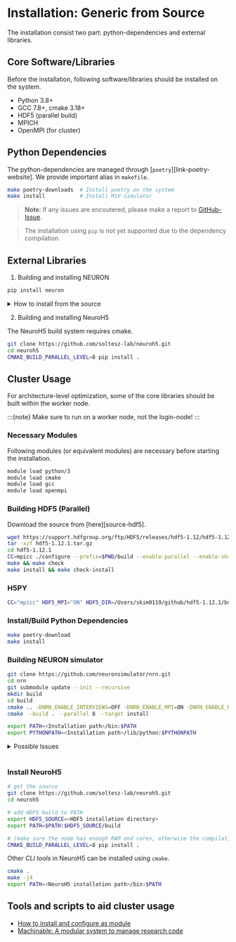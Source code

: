 # Installation: Generic from Source

The installation consist two part: python-dependencies and external libraries.

## Core Software/Libraries

Before the installation, following software/libraries should be installed on the system.

- Python 3.8+
- GCC 7.8+, cmake 3.18+
- HDF5 (parallel build)
- MPICH
- OpenMPI (for cluster)

## Python Dependencies

The python-dependencies are managed through [`poetry`][link-poetry-website]. We provide important alias in `makefile`.

```sh
make poetry-downloads  # Install poetry on the system
make install           # Install MiV-Simulator
```

> **Note**: If any issues are encoutered, please make a report to [GitHub-Issue](https://github.com/GazzolaLab/MiV-Simulator/issues).

> The installation using `pip` is not yet supported due to the dependency compilation.

## External Libraries

1. Building and installing NEURON

```sh
pip install neuron
```

<details>
  <summary>How to install from the source</summary>
```sh
git clone https://github.com/neuronsimulator/nrn.git
cd nrn
mkdir build
cd build
cmake .. -DNRN_ENABLE_INTERVIEWS=OFF -DNRN_ENABLE_MPI=ON -DNRN_ENABLE_RX3D=ON -DNRN_ENABLE_CORENEURON=ON -DNRN_ENABLE_PYTHON=ON -DPYTHON_EXECUTABLE=$(which python3) -DCMAKE_C_COMPILER=mpicc -DCMAKE_CXX_COMPILER=mpicxx
make install
```
</details>

2. Building and installing NeuroH5

The NeuroH5 build system requires cmake.

```sh
git clone https://github.com/soltesz-lab/neuroh5.git
cd neuroh5
CMAKE_BUILD_PARALLEL_LEVEL=8 pip install .
```

## Cluster Usage

For architecture-level optimization, some of the core libraries should be built within the worker node.

:::{note}
Make sure to run on a worker node, not the login-node!
:::

### Necessary Modules

Following modules (or equivalent modules) are necessary before starting the installation.

```sh
module load python/3
module load cmake
module load gcc
module load openmpi
```

### Building HDF5 (Parallel)

Download the source from [here][source-hdf5].

```sh
wget https://support.hdfgroup.org/ftp/HDF5/releases/hdf5-1.12/hdf5-1.12.1/src/hdf5-1.12.1.tar.gz
tar -xzf hdf5-1.12.1.tar.gz
cd hdf5-1.12.1
CC=mpicc ./configure --prefix=$PWD/build --enable-parallel --enable-shared
make && make check
make install && make check-install
```

### H5PY

```sh
CC="mpicc" HDF5_MPI="ON" HDF5_DIR=/Users/skim0119/github/hdf5-1.12.1/build pip install --no-binary=h5py h5py
```

### Install/Build Python Dependencies

```sh
make poetry-download
make install
```

### Building NEURON simulator

```sh
git clone https://github.com/neuronsimulator/nrn.git
cd nrn
git submodule update --init --recursive
mkdir build
cd build
cmake .. -DNRN_ENABLE_INTERVIEWS=OFF -DNRN_ENABLE_MPI=ON -DNRN_ENABLE_RX3D=ON -DNRN_ENABLE_CORENEURON=ON -DPYTHON_EXECUTABLE=$(which python3) -DNRN_ENABLE_PYTHON=ON -DCMAKE_C_COMPILER=mpicc -DCMAKE_CXX_COMPILER=mpicxx -DCMAKE_INSTALL_PREFIX=../install
cmake --build . --parallel 8 --target install

export PATH=<Installation path>/bin:$PATH
export PYTHONPATH=<Installation path>/lib/python:$PYTHONPATH
```

<details>
  <summary>Possible Issues</summary>

- `Readline` cannot be found:
    - Try to install `Readline` using `apt` or `yum`. It can also be installed using `conda`.
    - `Readline` might already exist on the system. Search in `/usr/lib` or `/usr/lib64`.
    - Pass environment variable directly: `cmake -DReadline_INCLUDE_DIR=/usr/lib64 -DReadline_LIBRARY=/usr/lib64/libreadline.so.7 ....`

</details>
<br/>

### Install NeuroH5

```sh
# get the source
git clone https://github.com/soltesz-lab/neuroh5.git
cd neuroh5

# add HDF5 build to PATH
export HDF5_SOURCE=<HDF5 installation directory>
export PATH=$PATH:$HDF5_SOURCE/build

# (make sure the node has enough RAM and cores, otherwise the compilation will fail)
CMAKE_BUILD_PARALLEL_LEVEL=8 pip install .
```

Other _CLI tools_ in NeuroH5 can be installed using `cmake`.

```sh
cmake .
make -j4
export PATH=<NeuroH5 installation path>/bin:$PATH
```

## Tools and scripts to aid cluster usage

- [How to install and configure as module](https://github.com/GazzolaLab/MiV-Simulator/tree/latest/support/cluster)
- [Machinable: A modular system to manage research code](https://machinable.org)
